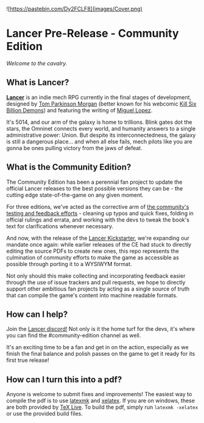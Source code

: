 ![https://pastebin.com/Dy2FCLF8](images/Cover.png)

# Lancer Pre-Release - Community Edition

_Welcome to the cavalry._

<!-- If you're just here for the files, you can find them [here](https://drive.google.com/file/d/1VrmnI0Uh3hilCnL91XF9MRBAeBNt3ki5/view?usp=sharing). If you'd like to learn more, read on. -->

## What is Lancer?

[**Lancer**](https://twitter.com/Lancer_RPG) is an indie mech RPG currently in the final stages of development, designed by [Tom Parkinson Morgan](https://twitter.com/Orbitaldropkick) (better known for his webcomic [Kill Six Billion Demons](https://killsixbilliondemons.com/)) and featuring the writing of [Miguel Lopez](https://twitter.com/the_one_lopez).

It's 5014, and our arm of the galaxy is home to trillions. Blink gates dot the stars, the Omninet connects every world, and humanity answers to a single administrative power: Union. But despite its interconnectedness, the galaxy is still a dangerous place... and when all else fails, mech pilots like you are gonna be ones pulling victory from the jaws of defeat.

## What is the Community Edition?

The Community Edition has been a perennial fan project to update the official Lancer releases to the best possible versions they can be - the cutting edge state-of-the-game on any given moment.

For three editions, we've acted as the corrective arm of [the community's testing and feedback efforts](https://docs.google.com/document/d/11avjUcVQHkKYXbbPwcNj-u1SqPXkgYuzpbuZq77DByE/edit#heading=h.arx9tieu4lpc) - cleaning up typos and quick fixes, folding in official rulings and errata, and working with the devs to tweak the book's text for clarifications whenever necessary.

And now, with the release of the [Lancer Kickstarter](https://www.kickstarter.com/projects/massifpress/lancer), we're expanding our mandate once again: while earlier releases of the CE had stuck to directly editing the source PDFs to create new ones, this repo represents the culmination of community efforts to make the game as accessible as possible through porting it to a WYSIWYM format.

Not only should this make collecting and incorporating feedback easier through the use of issue trackers and pull requests, we hope to directly support other ambitious fan projects by acting as a single source of truth that can compile the game's content into machine readable formats.

## How can I help?

Join the [Lancer discord!](https://discord.gg/ABx8gcf) Not only is it the home turf for the devs, it's where you can find the #community-edition channel as well.

It's an exciting time to be a fan and get in on the action, especially as we finish the final balance and polish passes on the game to get it ready for its first true release!

## How can I turn this into a pdf?

Anyone is welcome to submit fixes and improvements! The easiest way to compile the pdf is to use [latexmk](https://mg.readthedocs.io/latexmk.html) and [xelatex](http://xetex.sourceforge.net/). If you are on windows, these are both provided by [TeX Live](https://www.tug.org/texlive/). To build the pdf, simply run `latexmk -xelatex` or use the provided build files.  

<!-- ## Thanks & Acknowledgement -->

<!-- The Lancer community project thanks the following for code, contributions, or support: -->
